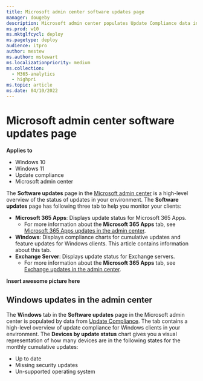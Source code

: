 ```yaml
---
title: Microsoft admin center software updates page
manager: dougeby
description: Microsoft admin center populates Update Compliance data into the software updates page.
ms.prod: w10
ms.mktglfcycl: deploy
ms.pagetype: deploy
audience: itpro
author: mestew
ms.author: mstewart
ms.localizationpriority: medium
ms.collection:
  - M365-analytics
  - highpri
ms.topic: article
ms.date: 04/10/2022
---
```


# Microsoft admin center software updates page
<!--37063317-->
**Applies to**

- Windows 10
- Windows 11
- Update compliance
- Microsoft admin center

The **Software updates** page in the [Microsoft admin center](https://admin.microsoft.com) is a high-level overview of the status of updates in your environment. The **Software updates** page has following three tab to help you monitor your clients:

- **Microsoft 365 Apps**: Displays update status for Microsoft 365 Apps.
   - For more information about the **Microsoft 365 Apps** tab, see [Microsoft 365 Apps updates in the admin center](/microsoft-365/admin/admin-overview/admin-center-overview).
- **Windows**: Displays compliance charts for cumulative updates and feature updates for Windows clients. This article contains information about this tab.
- **Exchange Server**: Displays update status for Exchange servers.
  - For more information about the **Microsoft 365 Apps** tab, see [Exchange updates in the admin center](/microsoft-365/admin/admin-overview/admin-center-overview).


**Insert awesome picture here**


## Windows updates in the admin center

The **Windows** tab in the **Software updates** page in the Microsoft admin center is populated by data from [Update Compliance](update-compliance-get-started.md). The tab contains a high-level overview of update compliance for Windows clients in your environment. The **Devices by update status** chart gives you a visual representation of how many devices are in the following states for the monthly cumulative updates:

- Up to date
- Missing security updates
- Un-supported operating system
